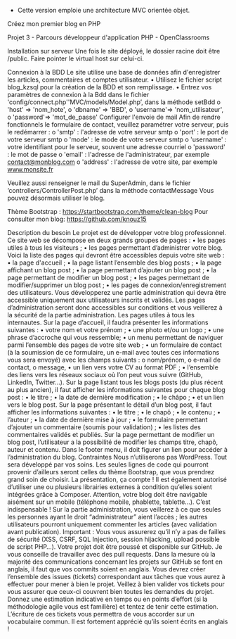 
* Cette version emploie une architecture MVC orientée objet.

Créez mon premier blog en PHP


Projet 3 - Parcours développeur d'application PHP - OpenClassrooms


Installation sur serveur
Une fois le site déployé, le dossier racine doit être /public. Faire pointer le virtual host sur celui-ci.

Connexion à la BDD
Le site utilise une base de données afin d'enregistrer les articles, commentaires et comptes utilisateur.
•	Utilisez le fichier script blog_kzsql  pour la création de la BDD et son remplissage.
•	Entrez vos paramètres de connexion à la Bdd dans le fichier 'config/connect.php''MVC/models/Model.php’, dans la méthode setBdd
o	'host' => 'nom_hote',
o	'dbname' => 'BBD',
o	'username'=> 'nom_utilisateur',
o	'password'=> 'mot_de_passe'
Configurer l'envoie de mail
Afin de rendre fonctionnels le formulaire de contact, veuillez paramétrer votre serveur, puis le redémarrer : 
o	'smtp' : l'adresse de votre serveur smtp
o	'port' : le port de votre serveur smtp
o	'mode' : le mode de votre serveur smtp
o	'username' : votre identifiant pour le serveur, souvent une adresse courriel
o	'password' : le mot de passe
o	'email' : l'adresse de l'administrateur, par exemple contact@monblog.com
o	'address' : l'adresse de votre site, par exemple www.monsite.fr

Veuillez aussi renseigner le mail du SuperAdmin, dans le fichier ‘controllers/ControllerPost.php’ dans la méthode contactMessage
Vous pouvez désormais utiliser le blog.

Thème Bootstrap :
https://startbootstrap.com/theme/clean-blog
Pour consulter mon blog:
https://github.com/knouz15 


Description du besoin
Le projet est  de développer votre blog professionnel. Ce site web se décompose en deux grands groupes de pages :
•	les pages utiles à tous les visiteurs ;
•	les pages permettant d’administrer votre blog.
Voici la liste des pages qui devront être accessibles depuis votre site web :
•	la page d'accueil ;
•	la page listant l’ensemble des blog posts ;
•	la page affichant un blog post ;
•	la page permettant d’ajouter un blog post ;
•	la page permettant de modifier un blog post ;
•	les pages permettant de modifier/supprimer un blog post ;
•	les pages de connexion/enregistrement des utilisateurs.
Vous développerez une partie administration qui devra être accessible uniquement aux utilisateurs inscrits et validés.
Les pages d’administration seront donc accessibles sur conditions et vous veillerez à la sécurité de la partie administration.
Les pages utiles à tous les internautes.
Sur la page d’accueil, il faudra présenter les informations suivantes :
•	votre nom et votre prénom ;
•	une photo et/ou un logo ;
•	une phrase d’accroche qui vous ressemble;
•	un menu permettant de naviguer parmi l’ensemble des pages de votre site web ;
•	un formulaire de contact (à la soumission de ce formulaire, un e-mail avec toutes ces informations vous sera envoyé) avec les champs suivants :
o	nom/prénom,
o	e-mail de contact,
o	message,
•	un lien vers votre CV au format PDF ;
•	l’ensemble des liens vers les réseaux sociaux où l’on peut vous suivre (GitHub, LinkedIn, Twitter…).
Sur la page listant tous les blogs posts (du plus récent au plus ancien), il faut afficher les informations suivantes pour chaque blog post :
•	le titre ;
•	la date de dernière modification ;
•	le châpo ;
•	et un lien vers le blog post.
Sur la page présentant le détail d’un blog post, il faut afficher les informations suivantes :
•	le titre ;
•	le chapô ;
•	le contenu ;
•	l’auteur ;
•	la date de dernière mise à jour ;
•	le formulaire permettant d’ajouter un commentaire (soumis pour validation) ;
•	les listes des commentaires validés et publiés.
Sur la page permettant de modifier un blog post, l’utilisateur a la possibilité de modifier les champs titre, chapô, auteur et contenu.
Dans le footer menu, il doit figurer un lien pour accéder à l’administration du blog.
Contraintes
Nous n’utiliserons pas WordPress. Tout sera développé par vos soins. Les seules lignes de code qui pourront provenir d’ailleurs seront celles du thème Bootstrap, que vous prendrez grand soin de choisir. La présentation, ça compte ! Il est également autorisé d’utiliser une ou plusieurs librairies externes à condition qu’elles soient intégrées grâce à Composer.
Attention, votre blog doit être navigable aisément sur un mobile (téléphone mobile, phablette, tablette…). C’est indispensable ! 
Sur la partie administration, vous veillerez à ce que seules les personnes ayant le droit “administrateur” aient l’accès ; les autres utilisateurs pourront uniquement commenter les articles (avec validation avant publication).
Important : Vous vous assurerez qu’il n’y a pas de failles de sécurité (XSS, CSRF, SQL Injection, session hijacking, upload possible de script PHP…).
Votre projet doit être poussé et disponible sur GitHub. Je vous conseille de travailler avec des pull requests. Dans la mesure où la majorité des communications concernant les projets sur GitHub se font en anglais, il faut que vos commits soient en anglais.
Vous devrez créer l’ensemble des issues (tickets) correspondant aux tâches que vous aurez à effectuer pour mener à bien le projet.
Veillez à bien valider vos tickets pour vous assurer que ceux-ci couvrent bien toutes les demandes du projet. Donnez une estimation indicative en temps ou en points d’effort (si la méthodologie agile vous est familière) et tentez de tenir cette estimation.
L’écriture de ces tickets vous permettra de vous accorder sur un vocabulaire commun. Il est fortement apprécié qu’ils soient écrits en anglais !


